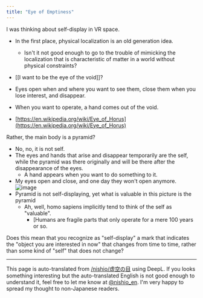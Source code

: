 ```yaml
---
title: "Eye of Emptiness"
---
```


I was thinking about self-display in VR space.
- In the first place, physical localization is an old generation idea.
    - Isn't it not good enough to go to the trouble of mimicking the localization that is characteristic of matter in a world without physical constraints?

- [[I want to be the eye of the void]]?
- Eyes open when and where you want to see them, close them when you lose interest, and disappear.
- When you want to operate, a hand comes out of the void.
- [https://en.wikipedia.org/wiki/Eye_of_Horus](https://en.wikipedia.org/wiki/Eye_of_Horus)

Rather, the main body is a pyramid?
- No, no, it is not self.
- The eyes and hands that arise and disappear temporarily are the self, while the pyramid was there originally and will be there after the disappearance of the eyes.
    - A hand appears when you want to do something to it.
- My eyes open and close, and one day they won't open anymore.
![image](https://gyazo.com/1c54020c0459871f8f3cd23b907cb827/thumb/1000)
- Pyramid is not self-displaying, yet what is valuable in this picture is the pyramid
    - Ah, well, homo sapiens implicitly tend to think of the self as "valuable".
        - [Humans are fragile parts that only operate for a mere 100 years or so.

Does this mean that you recognize as "self-display" a mark that indicates the "object you are interested in now" that changes from time to time, rather than some kind of "self" that does not change?

---
This page is auto-translated from [/nishio/虚空の目](https://scrapbox.io/nishio/虚空の目) using DeepL. If you looks something interesting but the auto-translated English is not good enough to understand it, feel free to let me know at [@nishio_en](https://twitter.com/nishio_en). I'm very happy to spread my thought to non-Japanese readers.